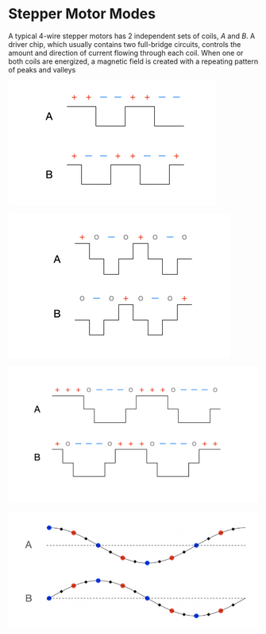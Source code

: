 # Stepper Motor Modes

A typical 4-wire stepper motors has 2 independent sets of coils, *A* and *B*.  A driver chip, which usually contains two full-bridge circuits, controls the amount and direction of current flowing through each coil.  When one or both coils are energized, a magnetic field is created with a repeating pattern of peaks and valleys

![fullStep2](images/fullStepTwoPhase.png)

![fullStep1](images/fullStepOnePhase.png)

![halfStep](images/halfStep.png)

![pwmSteps](images/StepperPWM.png)
